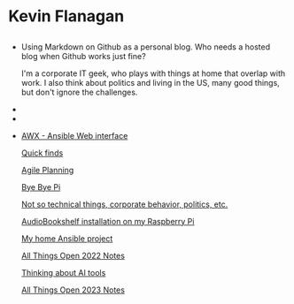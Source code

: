 # Kevin Flanagan
- ## 
  Using Markdown on Github as a personal blog.  Who needs a hosted blog when Github works just fine?  
  
  I'm a corporate IT geek, who plays with things at home that overlap with work. I also think about politics and living in the US, many good things, but don't ignore the challenges.
-
-
- [AWX - Ansible Web interface](includes/AWX.md)
  
  [Quick finds](includes/quick.md)
  
  [Agile Planning](includes/AgilePlanning.md)
  
  [Bye Bye Pi](includes/ByeByePi.md) 
  
  [Not so technical things, corporate behavior, politics, etc.](includes/Latest.md)
  
  [AudioBookshelf installation on my Raspberry Pi](includes/audiobookshelf.md)
  
  [My home Ansible project](includes/HomeAnsibleProject.md)
  
  [All Things Open 2022 Notes](includes/ATO2022Notes.md)
  
  [Thinking about AI tools](includes/AI%20tool%20thoughts.md)
  
  [All Things Open 2023 Notes](includes/ATO2023Notes.md)